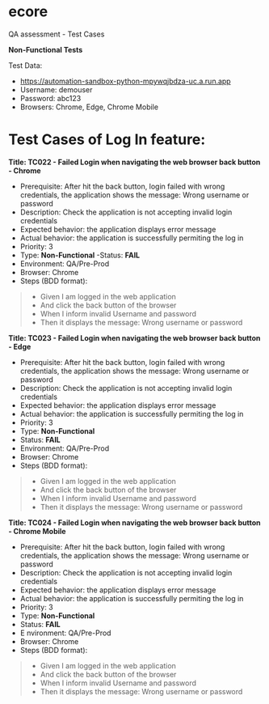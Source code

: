 # ecore
QA assessment - Test Cases

**Non-Functional Tests**

Test Data:

- https://automation-sandbox-python-mpywqjbdza-uc.a.run.app
- Username: demouser
- Password: abc123
- Browsers: Chrome, Edge, Chrome Mobile


# Test Cases of Log In feature:

**Title: TC022 - Failed Login when navigating the web browser back button - Chrome**

- Prerequisite: After hit the back button, login failed with wrong credentials, the application shows the message: Wrong username or password
- Description: Check the application is not accepting invalid login credentials
- Expected behavior: the application displays error message
- Actual behavior: the application is successfully permiting the log in 
- Priority: 3
- Type: **Non-Functional**
-Status: **FAIL**
- Environment: QA/Pre-Prod
- Browser: Chrome  
- Steps (BDD format):

> - Given I am logged in the web application
> - And click the back button of the browser
> - When I inform invalid Username and password 
> - Then it displays the message: Wrong username or password

**Title: TC023 - Failed Login when navigating the web browser back button - Edge**

- Prerequisite: After hit the back button, login failed with wrong credentials, the application shows the message: Wrong username or password
- Description: Check the application is not accepting invalid login credentials
- Expected behavior: the application displays error message
- Actual behavior: the application is successfully permiting the log in 
- Priority: 3
- Type: **Non-Functional**
- Status: **FAIL**
- Environment: QA/Pre-Prod
- Browser: Chrome  
- Steps (BDD format):

> - Given I am logged in the web application
> - And click the back button of the browser
> - When I inform invalid Username and password 
> - Then it displays the message: Wrong username or password

**Title: TC024 - Failed Login when navigating the web browser back button - Chrome Mobile**

- Prerequisite: After hit the back button, login failed with wrong credentials, the application shows the message: Wrong username or password
- Description: Check the application is not accepting invalid login credentials
- Expected behavior: the application displays error message
- Actual behavior: the application is successfully permiting the log in 
- Priority: 3
- Type: **Non-Functional**
- Status: **FAIL**
- E nvironment: QA/Pre-Prod
- Browser: Chrome  
- Steps (BDD format):

> - Given I am logged in the web application
> - And click the back button of the browser
> - When I inform invalid Username and password 
> - Then it displays the message: Wrong username or password




